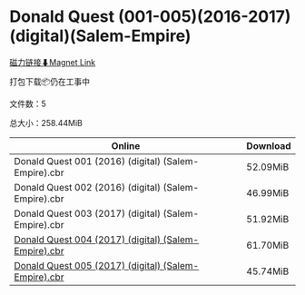 # Donald Quest (001-005)(2016-2017)(digital)(Salem-Empire)

[磁力链接⬇Magnet Link](magnet:?xt=urn:btih:2b147db50e8f1be05c917bc8f377da5a99283f7c&dn=Donald%20Quest%20%28001-005%29%282016-2017%29%28digital%29%28Salem-Empire%29)

打包下载📦仍在工事中

文件数：5

总大小：258.44MiB

Online | Download
--- | ---
Donald Quest 001 (2016) (digital) (Salem-Empire).cbr | 52.09MiB
Donald Quest 002 (2016) (digital) (Salem-Empire).cbr | 46.99MiB
Donald Quest 003 (2017) (digital) (Salem-Empire).cbr | 51.92MiB
[Donald Quest 004 (2017) (digital) (Salem-Empire).cbr](https://github.com/alicewish/markdown/blob/master/comic/Donald-Quest-004-2017-digital-Salem-Empire-cbr.md) | 61.70MiB
[Donald Quest 005 (2017) (digital) (Salem-Empire).cbr](https://github.com/alicewish/markdown/blob/master/comic/Donald-Quest-005-2017-digital-Salem-Empire-cbr.md) | 45.74MiB